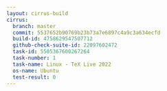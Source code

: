 ```yaml
---
layout: cirrus-build
cirrus:
  branch: master
  commit: 5537652b90769b23b73a7e6897c4a9c3a634ecfd
  build-id: 4758629547507712
  github-check-suite-id: 22097602472
  task-id: 5505367600267264
  task-number: 1
  task-name: Linux - TeX Live 2022
  os-name: Ubuntu
  test-result: 0
---
```

